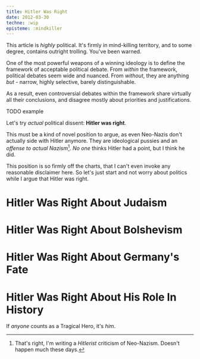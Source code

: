 ```yaml
---
title: Hitler Was Right
date: 2012-03-30
techne: :wip
episteme: :mindkiller
---
```


This article is *highly* political. It's firmly in mind-killing territory, and to some degree, contains outright trolling. You've been warned.

One of the most powerful weapons of a winning ideology is to define the framework of acceptable political debate. From *within* the framework, political debates seem wide and nuanced. From *without*, they are anything *but* - narrow, highly selective, barely distinguishable.

As a result, even controversial debates within the framework share virtually all their conclusions, and disagree mostly about priorities and justifications.

TODO example

Let's try *actual* political dissent: **Hitler was right**.

This must be a kind of novel position to argue, as even Neo-Nazis don't actually side with Hitler anymore. They are ideological pussies and an *offense to actual Nazism*[^hitlerist]. *No one* thinks Hitler had a point, but I think he did.

[^hitlerist]: That's right, I'm writing a *Hitlerist* criticism of Neo-Nazism. Doesn't happen much these days.

This position is so firmly off the charts, that I can't even invoke any reasonable disclaimer here. So let's just start and not worry about politics while I argue that Hitler was right.

# Hitler Was Right About Judaism

# Hitler Was Right About Bolshevism

# Hitler Was Right About Germany's Fate

# Hitler Was Right About His Role In History

If *anyone* counts as a Tragical Hero, it's *him*.
